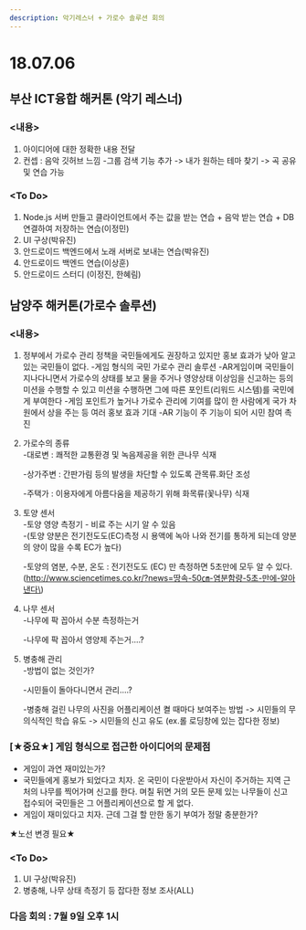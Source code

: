 ```yaml
---
description: 악기레스너 + 가로수 솔루션 회의
---
```


# 18.07.06

## 부산 ICT융합 해커톤 \(악기 레스너\)

### &lt;내용&gt;

1. 아이디어에 대한 정확한 내용 전달
2. 컨셉 : 음악 깃허브 느낌 -그룹 검색 기능 추가 -&gt; 내가 원하는 테마 찾기 -&gt; 곡 공유 및 연습 가능

### &lt;To Do&gt;

1. Node.js 서버 만들고 클라이언트에서 주는 값을 받는 연습 + 음악 받는 연습 + DB연결하여 저장하는 연습\(이정민\)
2. UI 구상\(박유진\)
3. 안드로이드 백엔드에서 노래 서버로 보내는 연습\(박유진\)
4. 안드로이드 백엔드 연습\(이상훈\)
5. 안드로이드 스터디 \(이정진, 한혜림\)

## 남양주 해커톤\(가로수 솔루션\)

### &lt;내용&gt;

1. 정부에서 가로수 관리 정책을 국민들에게도 권장하고 있지만 홍보 효과가 낮아 알고 있는 국민들이 없다. -게임 형식의 국민 가로수 관리 솔루션 -AR게임이며 국민들이 지나다니면서 가로수의 상태를 보고 물을 주거나 영양상태 이상임을 신고하는 등의 미션을 수행할 수 있고 미션을 수행하면 그에 따른 포인트\(리워드 시스템\)를 국민에게 부여한다 -게임 포인트가 높거나 가로수 관리에 기여를 많이 한 사람에게 국가 차원에서 상을 주는 등 여러 홍보 효과 기대 -AR 기능이 주 기능이 되어 시민 참여 촉진
2. 가로수의 종류  
   -대로변 : 쾌적한 교통환경 및 녹음제공을 위한 큰나무 식재

   -상가주변 : 간판가림 등의 발생을 차단할 수 있도록 관목류.화단 조성

   -주택가 : 이용자에게 아름다움을 제공하기 위해 화목류\(꽃나무\) 식재

3. 토양 센서  
   -토양 영양 측정기 - 비료 주는 시기 알 수 있음  
   -\(토양 양분은 전기전도도\(EC\)측정 시 용액에 녹아 나와 전기를 통하게 되는데 양분의 양이 많을 수록 EC가 높다\)

   -토양의 염분, 수분, 온도 : 전기전도도 \(EC\) 만 측정하면 5초만에 모두 알 수 있다.\(http://www.sciencetimes.co.kr/?news=땅속-50㎝-염분함량-5초-만에-알아낸다\)

4. 나무 센서  
   -나무에 팍 꼽아서 수분 측정하는거

   -나무에 팍 꼽아서 영양제 주는거….?

5. 병충해 관리  
   -방법이 없는 것인가?

   -시민들이 돌아다니면서 관리….?

   -병충해 걸린 나무의 사진을 어플리케이션 켤 때마다 보여주는 방법 -&gt; 시민들의 무의식적인 학습 유도 -&gt; 시민들의 신고 유도 \(ex.롤 로딩창에 있는 잡다한 정보\)

### \[★중요★\] 게임 형식으로 접근한 아이디어의 문제점

* 게임이 과연 재미있는가?
* 국민들에게 홍보가 되었다고 치자. 온 국민이 다운받아서 자신이 주거하는 지역 근처의 나무를 찍어가며 신고를 한다. 며칠 뒤면 거의 모든 문제 있는 나무들이 신고 접수되어 국민들은 그 어플리케이션으로 할 게 없다.
* 게임이 재미있다고 치자. 근데 그걸 할 만한 동기 부여가 정말 충분한가?

★노선 변경 필요★

### &lt;To Do&gt;

1. UI 구상\(박유진\)
2. 병충해, 나무 상태 측정기 등 잡다한 정보 조사\(ALL\)

### 다음 회의 : 7월 9일 오후 1시 


